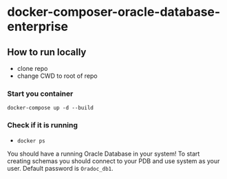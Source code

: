 # docker-composer-oracle-database-enterprise


## How to run locally
- clone repo
- change CWD to root of repo

### Start you container
`docker-compose up -d --build`

### Check if it is running
 - `docker ps`

You should have a running Oracle Database in your system! To start creating schemas you should connect to your PDB and use system as your user. Default password is `Oradoc_db1`.